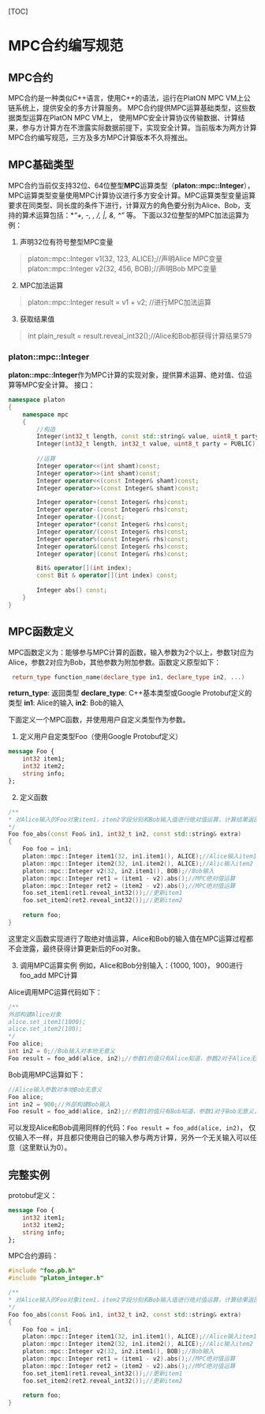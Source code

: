 ﻿
[TOC]
# MPC合约编写规范
## MPC合约
MPC合约是一种类似C++语言，使用C++的语法，运行在PlatON MPC VM上公链系统上，提供安全的多方计算服务。
MPC合约提供MPC运算基础类型，这些数据类型运算在PlatON MPC VM上， 使用MPC安全计算协议传输数据、计算结果，参与方计算方在不泄露实际数据前提下，实现安全计算。当前版本为两方计算MPC合约编写规范，三方及多方MPC计算版本不久将推出。

## MPC基础类型
MPC合约当前仅支持32位、64位整型**MPC**运算类型（**platon::mpc::Integer**），MPC运算类型变量使用MPC计算协议进行多方安全计算。MPC运算类型变量运算要求在同类型、同长度的条件下进行，计算双方的角色要分别为Alice、Bob，支持的算术运算包括：**“+, -, *, /, |, &, ^”** 等。
下面以32位整型的MPC加法运算为例：

1. 声明32位有符号整型MPC变量
> platon::mpc::Integer v1(32, 123, ALICE);//声明Alice MPC变量
> platon::mpc::Integer v2(32, 456, BOB);//声明Bob MPC变量

2. MPC加法运算
> platon::mpc::Integer result = v1 + v2; //进行MPC加法运算

3. 获取结果值
> int plain_result = result.reveal_int32<int>();//Alice和Bob都获得计算结果579

### platon::mpc::Integer
**platon::mpc::Integer**作为MPC计算的实现对象，提供算术运算、绝对值、位运算等MPC安全计算。
接口：
```cpp
namespace platon
{
	namespace mpc
	{
		//构造
		Integer(int32_t length, const std::string& value, uint8_t party = PUBLIC);
		Integer(int32_t length, int32_t value, uint8_t party = PUBLIC);
		
		//运算
		Integer operator<<(int shamt)const;
		Integer operator>>(int shamt)const;
		Integer operator<<(const Integer& shamt)const;
		Integer operator>>(const Integer& shamt)const;

		Integer operator+(const Integer& rhs)const;
		Integer operator-(const Integer& rhs)const;
		Integer operator-()const;
		Integer operator*(const Integer& rhs)const;
		Integer operator/(const Integer& rhs)const;
		Integer operator%(const Integer& rhs)const;
		Integer operator&(const Integer& rhs)const;
		Integer operator|(const Integer& rhs)const;

		Bit& operator[](int index);
		const Bit & operator[](int index) const;
		
		Integer abs() const;
	}
}
```


## MPC函数定义
MPC函数定义为：能够参与MPC计算的函数，输入参数为2个以上，参数1对应为Alice，参数2对应为Bob，其他参数为附加参数。函数定义原型如下：
```cpp
 return_type function_name(declare_type in1, declare_type in2, ...) 
```
 **return_type**: 返回类型
 **declare_type**: C++基本类型或Google Protobuf定义的类型
 **in1**: Alice的输入
 **in2**: Bob的输入

下面定义一个MPC函数，并使用用户自定义类型作为参数。
1. 定义用户自定类型Foo（使用Google Protobuf定义）
```protobuf
message Foo {
    int32 item1;
    int32 item2;
    string info;
};
```
2. 定义函数
```cpp
/** 
* 对Alice输入的Foo对象item1，item2字段分别和Bob输入值进行绝对值运算，计算结果返回计算后的Foo对象
*/
Foo foo_abs(const Foo& in1, int32_t in2, const std::string& extra)
{
	Foo foo = in1;
	platon::mpc::Integer item1(32, in1.item1(), ALICE);//Alice输入item1
	platon::mpc::Integer item2(32, in1.item2(), ALICE);//Alic输入item2
	platon::mpc::Integer v2(32, in2.item1(), BOB);//Bob输入
	platon::mpc::Integer ret1 = (item1 - v2).abs();//MPC绝对值运算
	platon::mpc::Integer ret2 = (item2 - v2).abs();//MPC绝对值运算
	foo.set_item1(ret1.reveal_int32());//更新item1
	foo.set_item2(ret2.reveal_int32());//更新item2
	
	return foo;
}
```
这里定义函数实现进行了取绝对值运算，Alice和Bob的输入值在MPC运算过程都不会泄露，最终获得计算更新后的Foo对象。

3. 调用MPC运算实例
例如，Alice和Bob分别输入：{1000, 100}， 900进行foo_add MPC计算

Alice调用MPC运算代码如下：
```c++
/** 
外部构建Alice对象
alice.set_item1(1000);
alice.set_item2(100);
*/
Foo alice;
int in2 = 0;//Bob输入对本地无意义
Foo result = foo_add(alice, in2);//参数1的值只有Alice知道，参数2对于Alice无意义，依赖MPC对端的Bob
```

Bob调用MPC运算如下：
```c++
//Alice输入参数对本地Bob无意义
Foo alice;
int in2 = 900;//外部构建Bob输入
Foo result = foo_add(alice, in2);//参数1的值只有Bob知道，参数1对于Bob无意义，依赖MPC对端的Alice， 
```
可以发现Alice和Bob调用同样的代码：```Foo result = foo_add(alice, in2)```， 仅仅输入不一样，并且都只使用自己的输入参与两方计算，另外一个无关输入可以任意（这里默认为0）。


## 完整实例
protobuf定义：
```protobuf
message Foo {
    int32 item1;
    int32 item2;
    string info;
};
```

MPC合约源码：
```c++
#include "foo.pb.h"
#include "platon_integer.h"

/** 
* 对Alice输入的Foo对象item1，item2字段分别和Bob输入值进行绝对值运算，计算结果返回计算后的Foo对象
*/
Foo foo_abs(const Foo& in1, int32_t in2, const std::string& extra)
{
	Foo foo = in1;
	platon::mpc::Integer item1(32, in1.item1(), ALICE);//Alice输入item1
	platon::mpc::Integer item2(32, in1.item2(), ALICE);//Alic输入item2
	platon::mpc::Integer v2(32, in2.item1(), BOB);//Bob输入
	platon::mpc::Integer ret1 = (item1 - v2).abs();//MPC绝对值运算
	platon::mpc::Integer ret2 = (item2 - v2).abs();//MPC绝对值运算
	foo.set_item1(ret1.reveal_int32());//更新item1
	foo.set_item2(ret2.reveal_int32());//更新item2
	
	return foo;
}

```




